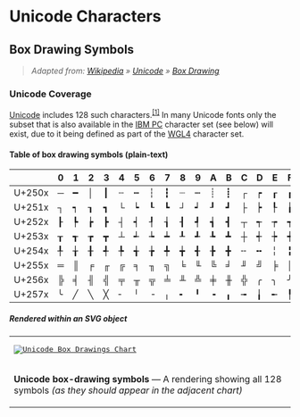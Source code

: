 Unicode Characters
======================

Box Drawing Symbols
----------------------

> _Adapted from: [Wikipedia](https://en.wikipedia.org) » [Unicode](https://en.wikipedia.org/wiki/Unicode) » [Box Drawing](https://en.wikipedia.org/wiki/Box_Drawing)_

### Unicode Coverage

[Unicode](https://en.wikipedia.org/wiki/Unicode "Unicode") includes 128 such characters.<sup>[[1]](https://en.wikipedia.org/wiki/Box-drawing_character#cite_note-1)</sup> In many Unicode fonts only the subset that is also available in the [IBM PC](https://en.wikipedia.org/wiki/IBM_PC_compatible "IBM PC compatible") character set (see below) will exist, due to it being defined as part of the [WGL4](https://en.wikipedia.org/wiki/WGL4 "WGL4") character set.

#### Table of box drawing symbols (plain-text)

|   | 0 | 1 | 2 | 3 | 4 | 5 | 6 | 7 | 8 | 9 | A | B | C | D | E | F |
| - | - | - | - | - | - | - | - | - | - | - | - | - | - | - | - | - |
| U+250x | ─ | ━ | │ | ┃ | ┄ | ┅ | ┆ | ┇ | ┈ | ┉ | ┊ | ┋ | ┌ | ┍ | ┎ | ┏ |
| U+251x | ┐ | ┑ | ┒ | ┓ | └ | ┕ | ┖ | ┗ | ┘ | ┙ | ┚ | ┛ | ├ | ┝ | ┞ | ┟ |
| U+252x | ┠ | ┡ | ┢ | ┣ | ┤ | ┥ | ┦ | ┧ | ┨ | ┩ | ┪ | ┫ | ┬ | ┭ | ┮ | ┯ |
| U+253x | ┰ | ┱ | ┲ | ┳ | ┴ | ┵ | ┶ | ┷ | ┸ | ┹ | ┺ | ┻ | ┼ | ┽ | ┾ | ┿ |
| U+254x | ╀ | ╁ | ╂ | ╃ | ╄ | ╅ | ╆ | ╇ | ╈ | ╉ | ╊ | ╋ | ╌ | ╍ | ╎ | ╏ |
| U+255x | ═ | ║ | ╒ | ╓ | ╔ | ╕ | ╖ | ╗ | ╘ | ╙ | ╚ | ╛ | ╜ | ╝ | ╞ | ╟ |
| U+256x | ╠ | ╡ | ╢ | ╣ | ╤ | ╥ | ╦ | ╧ | ╨ | ╩ | ╪ | ╫ | ╬ | ╭ | ╮ | ╯ |
| U+257x | ╰ | ╱ | ╲ | ╳ | ╴ | ╵ | ╶ | ╷ | ╸ | ╹ | ╺ | ╻ | ╼ | ╽ | ╾ | ╿ |

##### Rendered within an SVG object

<table><tr><td><kbd>

[![Unicode Box Drawings Chart](https://upload.wikimedia.org/wikipedia/commons/thumb/8/85/Unicode_Box_Drawings_%282500_-_27FF%29.svg/770px-Unicode_Box_Drawings_%282500_-_27FF%29.svg.png)](https://en.wikipedia.org/wiki/File:Unicode_Box_Drawings_(2500_-_27FF).svg)

</kbd></td></tr>
<tr>
<td>

**Unicode box-drawing symbols** — A rendering showing all 128 symbols _(as they should appear in the adjacent chart)_

</tr>
</td>
</table>


